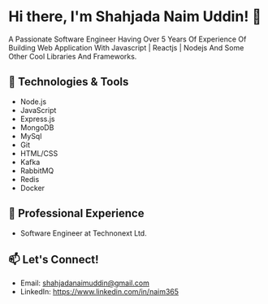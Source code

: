 # Hi there, I'm Shahjada Naim Uddin! 👋

A Passionate Software Engineer Having Over 5 Years Of Experience Of Building Web Application With Javascript | Reactjs | Nodejs And Some Other Cool Libraries And Frameworks.

## 🌱 Technologies & Tools

- Node.js
- JavaScript
- Express.js
- MongoDB
- MySql
- Git
- HTML/CSS
- Kafka
- RabbitMQ
- Redis
- Docker

## 💼 Professional Experience

- Software Engineer at Technonext Ltd.

## 📫 Let's Connect!

- Email: shahjadanaimuddin@gmail.com
- LinkedIn: https://www.linkedin.com/in/naim365
